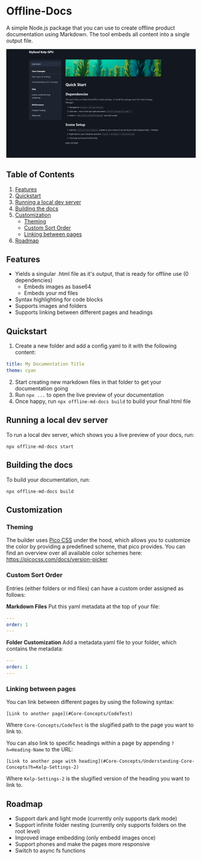 # Offline-Docs
A simple Node.js package that you can use to create offline product documentation using Markdown. The tool embeds all content into a single output file.

![Example Docs Page](img/example.png)


## Table of Contents
1. [Features](#features)
2. [Quickstart](#quickstart)
3. [Running a local dev server](#running-a-local-dev-server)
4. [Building the docs](#building-the-docs)
5. [Customization](#customization)
   - [Theming](#theming)
   - [Custom Sort Order](#custom-sort-order)
   - [Linking between pages](#linking-between-pages)
6. [Roadmap](#roadmap)


## Features
- Yields a singular .html file as it's output, that is ready for offline use (0 dependencies)
    - Embeds images as base64
    - Embeds your md files
- Syntax highlighting for code blocks
- Supports images and folders
- Supports linking between different pages and headings

## Quickstart
1. Create a new folder and add a config.yaml to it with the following content:
```yaml
title: My Documentation Title
theme: cyan
```
2. Start creating new markdown files in that folder to get your documentation going
3. Run `npx ...` to open the live preview of your documentation
4. Once happy, run `npx offline-md-docs build` to build your final html file

## Running a local dev server
To run a local dev server, which shows you a live preview of your docs, run:
```
npx offline-md-docs start
```

## Building the docs
To build your documentation, run:
```
npx offline-md-docs build
```

## Customization

### Theming
The builder uses [Pico CSS](https://picocss.com/) under the hood, which allows you to customize the color by providing a predefined scheme, that pico provides.
You can find an overview over all available color schemes here: https://picocss.com/docs/version-picker

### Custom Sort Order
Entries (either folders or md files) can have a custom order assigned as follows:

**Markdown Files**
Put this yaml metadata at the top of your file:
```yaml
---
order: 1
---
```

**Folder Customization**
Add a metadata.yaml file to your folder, which contains the metadata:
```yaml
---
order: 1
---
```

### Linking between pages
You can link between different pages by using the following syntax:
```
[Link to another page](#Core-Concepts/CodeTest)
```
Where `Core-Concepts/CodeTest` is the slugified path to the page you want to link to.

You can also link to specific headings within a page by appending `?h=Heading-Name` to the URL:
```
[Link to another page with heading](#Core-Concepts/Understanding-Core-Concepts?h=Kelp-Settings-2)
```
Where `Kelp-Settings-2` is the slugified version of the heading you want to link to.

## Roadmap
- Support dark and light mode (currently only supports dark mode)
- Support infinite folder nesting (currently only supports folders on the root level)
- Improved image embedding (only embedd images once)
- Support phones and make the pages more responsive
- Switch to async fs functions
